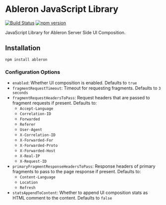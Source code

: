 # Ableron JavaScript Library

[![Build Status](https://github.com/ableron/ableron-js/actions/workflows/test.yml/badge.svg)](https://github.com/ableron/ableron-js/actions/workflows/test.yml)
[![npm version](https://badge.fury.io/js/ableron.svg)](https://badge.fury.io/js/ableron)

JavaScript Library for Ableron Server Side UI Composition.

## Installation

```shell
npm install ableron
```

### Configuration Options

- `enabled`: Whether UI composition is enabled. Defaults to `true`
- `fragmentRequestTimeout`: Timeout for requesting fragments. Defaults to `3 seconds`
- `fragmentRequestHeadersToPass`: Request headers that are passed to fragment requests if present. Defaults to:
  - `Accept-Language`
  - `Correlation-ID`
  - `Forwarded`
  - `Referer`
  - `User-Agent`
  - `X-Correlation-ID`
  - `X-Forwarded-For`
  - `X-Forwarded-Proto`
  - `X-Forwarded-Host`
  - `X-Real-IP`
  - `X-Request-ID`
- `primaryFragmentResponseHeadersToPass`: Response headers of primary fragments to pass to the page response if present. Defaults to:
  - `Content-Language`
  - `Location`
  - `Refresh`
- `statsAppendToContent`: Whether to append UI composition stats as HTML comment to the content. Defaults to `false`
